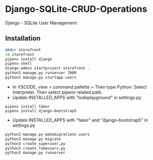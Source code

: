 # Django-SQLite-CRUD-Operations
Django - SQLite User Management

## Installation

```bash
mkdir storefront
cd storefront
pipenv install django
pipenv shell
django-admin startproject storefront .
python3 manage.py runserver 7000
python3 manage.py startapp users
```
- In VSCODE, view > command pallette > Then type Python: Select Interpreter. Then select pipenv related path.
- Update INSTALLED_APPS with "todoplayground" in settings.py

```
pipenv install faker
pipenv install django-bootstrap5
```
- Update INSTALLED_APPS with "faker" and "django-bootstrap5" in settings.py

```bash
python3 manage.py makemigrations users
python3 manage.py migrate
python3 create_superuser.py
python3 create_fakeusers.py
python3 manage.py runserver
```
